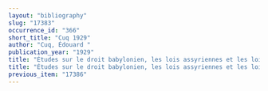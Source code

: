 ```yaml
---
layout: "bibliography"
slug: "17383"
occurrence_id: "366"
short_title: "Cuq 1929"
author: "Cuq, Édouard "
publication_year: "1929"
title: "Études sur le droit babylonien, les lois assyriennes et les lois hittites"
title: "Études sur le droit babylonien, les lois assyriennes et les lois hittites"
previous_item: "17386"
---
```


